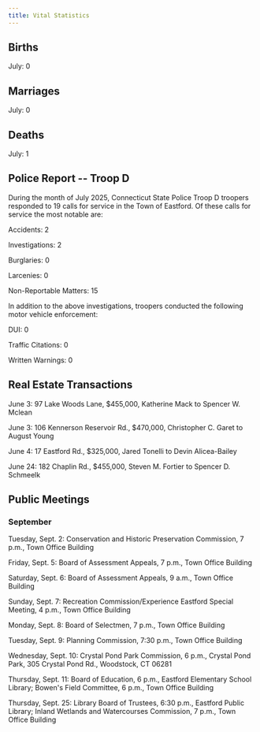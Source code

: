 ```yaml
---
title: Vital Statistics
---
```


## Births

July: 0

## Marriages

July: 0

## Deaths

July: 1

## Police Report -- Troop D

During the month of July 2025, Connecticut State Police Troop D troopers
responded to 19 calls for service in the Town of Eastford. Of these
calls for service the most notable are:

Accidents: 2

Investigations: 2

Burglaries: 0

Larcenies: 0

Non-Reportable Matters: 15

In addition to the above investigations, troopers conducted the
following motor vehicle enforcement:

DUI: 0

Traffic Citations: 0

Written Warnings: 0

## Real Estate Transactions

June 3: 97 Lake Woods Lane, $455,000, Katherine Mack to Spencer W.
Mclean

June 3: 106 Kennerson Reservoir Rd., $470,000, Christopher C. Garet to
August Young

June 4: 17 Eastford Rd., $325,000, Jared Tonelli to Devin Alicea-Bailey

June 24: 182 Chaplin Rd., $455,000, Steven M. Fortier to Spencer D.
Schmeelk

## Public Meetings

### September

Tuesday, Sept. 2: Conservation and Historic Preservation Commission, 7
p.m., Town Office Building

Friday, Sept. 5: Board of Assessment Appeals, 7 p.m., Town Office
Building

Saturday, Sept. 6: Board of Assessment Appeals, 9 a.m., Town Office
Building

Sunday, Sept. 7: Recreation Commission/Experience Eastford Special
Meeting, 4 p.m., Town Office Building

Monday, Sept. 8: Board of Selectmen, 7 p.m., Town Office Building

Tuesday, Sept. 9: Planning Commission, 7:30 p.m., Town Office Building

Wednesday, Sept. 10: Crystal Pond Park Commission, 6 p.m., Crystal Pond
Park, 305 Crystal Pond Rd., Woodstock, CT 06281

Thursday, Sept. 11: Board of Education, 6 p.m., Eastford Elementary
School Library; Bowen's Field Committee, 6 p.m., Town Office Building

Thursday, Sept. 25: Library Board of Trustees, 6:30 p.m., Eastford
Public Library; Inland Wetlands and Watercourses Commission, 7 p.m.,
Town Office Building
